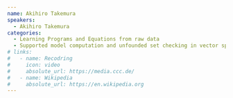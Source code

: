 ```yaml
---
name: Akihiro Takemura
speakers:
  - Akihiro Takemura
categories:
  - Learning Programs and Equations from raw data
  - Supported model computation and unfounded set checking in vector spaces
# links:
#   - name: Recodring
#     icon: video
#     absolute_url: https://media.ccc.de/
#   - name: Wikipedia
#     absolute_url: https://en.wikipedia.org
---
```

